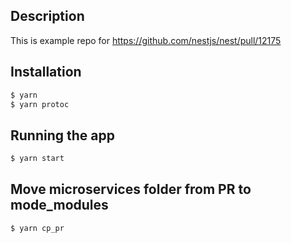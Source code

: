 ## Description

This is example repo for https://github.com/nestjs/nest/pull/12175

## Installation

```bash
$ yarn
$ yarn protoc
```

## Running the app

```bash
$ yarn start
```

## Move microservices folder from PR to mode_modules
```bash
$ yarn cp_pr
```
